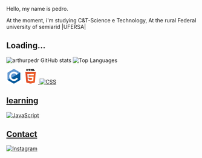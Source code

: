 Hello, my name is pedro.

At the moment, i'm studying C&T-Science e Technology, At the rural Federal university of semiarid |UFERSA|

## Loading...

![arthurpedr GitHub stats](https://github-readme-stats.vercel.app/api?username=arthurpedr&show_icons=true&theme=radical)
![Top Languages](https://github-readme-stats.vercel.app/api/top-langs/?username=arthurpedr&layout=compact&theme=radical)
  
<img src="https://raw.githubusercontent.com/devicons/devicon/master/icons/c/c-original.svg" alt="c" width="40" height="40"/> </a> <a href="https://www.w3schools.com/css/" target="_blank" rel="noreferrer">
<img src="https://raw.githubusercontent.com/devicons/devicon/master/icons/html5/html5-original-wordmark.svg" alt="html5" width="40" height="40"/> </a> <a href="https://www.java.com" target="_blank" rel="noreferrer">
<img src="https://cdn.jsdelivr.net/gh/devicons/devicon/icons/css3/css3-original.svg" alt="CSS" width="40" height="40"/>

## learning

<img src="https://cdn.jsdelivr.net/gh/devicons/devicon/icons/javascript/javascript-original.svg" alt="JavaScript" width="40" height="40"/>

## Contact

[![Instagram](https://img.shields.io/badge/Instagram-E4405F?style=for-the-badge&logo=instagram&logoColor=white)](https://www.instagram.com/pedro_marrtins/)




